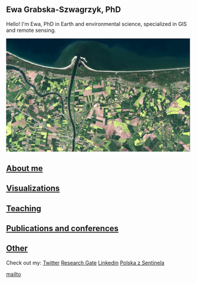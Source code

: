 ## Ewa Grabska-Szwagrzyk, PhD

Hello! I'm Ewa, PhD in Earth and environmental science, specialized in GIS and remote sensing. 


![Image](96042985_762047990997283_8521755688437809152_n.jpg)


## [About me](https://egrabska.github.io/about_me/)
## [Visualizations](https://egrabska.github.io/visualizations/)
## [Teaching](https://egrabska.github.io/teaching/)
## [Publications and conferences](https://egrabska.github.io/publications/)
## [Other](https://egrabska.github.io/others/)


Check out my:
[Twitter](https://twitter.com/egrabska) 
[Research Gate](https://www.researchgate.net/profile/Ewa-Grabska-Szwagrzyk)
[Linkedin](https://www.linkedin.com/in/ewa-grabska-szwagrzyk-731b30100/)
[Polska z Sentinela](https://www.facebook.com/polskazsentinela)

[mailto](mailto:aweaksbarg@gmail.com)
